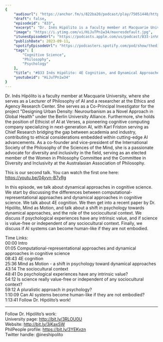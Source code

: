 ```yaml
---
{
	"audiourl": "https://anchor.fm/s/822ba20/podcast/play/75051440/https%3A%2F%2Fd3ctxlq1ktw2nl.cloudfront.net%2Fstaging%2F2023-7-25%2F4737ae41-4ef4-81c6-cf5e-d5e8561f8c3d.m4a",
	"draft": false,
	"episodeid": "833",
	"excerpt": "Dr. Inês Hipólito is a faculty member at Macquarie University, where she serves as a Lecturer of Philosophy of AI and a researcher at the Ethics and Agency Research Center. She serves as a Co-Principal Investigator for the project \"Designing Urban Density: Neurourbanism as a Novel Approach in Global Health\" under the Berlin University Alliance. Furthermore, she holds the position of Ethicist of AI at Verses, a pioneering cognitive computing company specializing in next-generation AI, with Karl Friston serving as Chief Research bridging the gap between academia and industry, contributing to ethical considerations embedded within cutting-edge AI advancements. As a co-founder and vice-president of the International Society of the Philosophy of the Sciences of the Mind, she is a passionate advocate for diversity and inclusivity in the field, serving as an elected member of the Women in Philosophy Committee and the Committee in Diversity and Inclusivity at the Australasian Association of Philosophy.",
	"image": "https://i.ytimg.com/vi/HiJuTPn1w34/maxresdefault.jpg",
	"itunesEpisodeUrl": "https://podcasts.apple.com/us/podcast/833-in%C3%AAs-hip%C3%B3lito-4e-cognition-and-dynamical/id1451347236?i=1000627511350&uo=4",
	"publishDate": 2023-09-11,
	"spotifyEpisodeUrl": "https://podcasters.spotify.com/pod/show/thedissenter/episodes/833-Ins-Hiplito-4E-Cognition--and-Dynamical-Approaches-in-PsychologyCognitive-Science-e28gsvg",
	"tags": [
		"Cognitive Science",
		"Philosophy",
		"Psychology"
	],
	"title": "#833 Inês Hipólito: 4E Cognition, and Dynamical Approaches in Psychology/Cognitive Science",
	"youtubeid": "HiJuTPn1w34"
}
---
```

Dr. Inês Hipólito is a faculty member at Macquarie University, where she serves as a Lecturer of Philosophy of AI and a researcher at the Ethics and Agency Research Center. She serves as a Co-Principal Investigator for the project "Designing Urban Density: Neurourbanism as a Novel Approach in Global Health" under the Berlin University Alliance. Furthermore, she holds the position of Ethicist of AI at Verses, a pioneering cognitive computing company specializing in next-generation AI, with Karl Friston serving as Chief Research bridging the gap between academia and industry, contributing to ethical considerations embedded within cutting-edge AI advancements. As a co-founder and vice-president of the International Society of the Philosophy of the Sciences of the Mind, she is a passionate advocate for diversity and inclusivity in the field, serving as an elected member of the Women in Philosophy Committee and the Committee in Diversity and Inclusivity at the Australasian Association of Philosophy.

This is our second talk. You can watch the first one here: https://youtu.be/04yvn-B7vRg

In this episode, we talk about dynamical approaches in cognitive science. We start by discussing the differences between computational-representational approaches and dynamical approaches in cognitive science. We talk about 4E cognition. We then get into a recent paper by Dr. Hipólito, Mind as Motion, and talk about a shift in psychology towards dynamical approaches, and the role of the sociocultural context. We discuss if psychological experiences have any intrinsic value, and if science is value-free or independent of any sociocultural context. Finally, we discuss if AI systems can become human-like if they are not embodied.


Time Links:  
<time>00:00</time> Intro  
<time>01:05</time> Computational-representational approaches and dynamical approaches in cognitive science  
<time>08:43</time> 4E cognition  
<time>25:36</time> Mind as Motion - a shift in psychology toward dynamical approaches  
<time>43:14</time> The sociocultural context  
<time>48:41</time> Do psychological experiences have any intrinsic value?  
<time>54:12</time> Is science really value-free or independent of any sociocultural context?  
<time>59:12</time> A pluralistic approach in psychology?  
<time>1:10:09</time> Can AI systems become human-like if they are not embodied?  
<time>1:13:41</time> Follow Dr. Hipólito’s work!

---

Follow Dr. Hipólito’s work:  
University page: http://bit.ly/3RLOU0U  
Website: http://bit.ly/3jKaxSW  
PhilPeople profile: https://bit.ly/3YEKvzn  
Twitter handle: @ineshipolito
